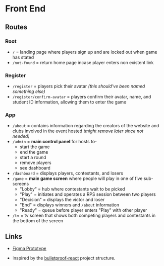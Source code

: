 # Front End

## Routes

### Root

- `/` = landing page where players sign up and are locked out when game has stated
- `/not-found` = return home page incase player enters non existent link

### Register

- `/register` = players pick their avatar _(this should've been named something else)_
- `/register/confirm-avatar` = players confirm their avatar, name, and student ID information, allowing them to enter the game

### App

- `/about` = contains information regarding the creators of the website and clubs involved in the event hosted _(might remove later since not needed)_
- `/admin` = **main control panel** for hosts to-
  - start the game
  - end the game
  - start a round
  - remove players
  - see dashboard
- `/dashboard` = displays players, contestants, and losers
- `/game` = **main game screen** where people will play in one of five sub-screens
  - "Lobby" = hub where contestants wait to be picked
  - "Play" = initiates and operates a RPS session between two players
  - "Decision" = displays the victor and loser
  - "End" = displays winners and `/about` information
  - "Ready" = queue before player enters "Play" with other player
- `/tv` = tv screen that shows both competing players and contestants in the bottom of the screen

## Links

- [Figma Prototype](https://www.figma.com/design/Ixbz0pRqGYFAcqHvRV3AsA/RPS-Tournament?node-id=3002-482&t=R9qBQ1rETZqdCQ0C-1)

- Inspired by the [bulletproof-react](https://github.com/alan2207/bulletproof-react/blob/master/docs/project-structure.md) project structure.

